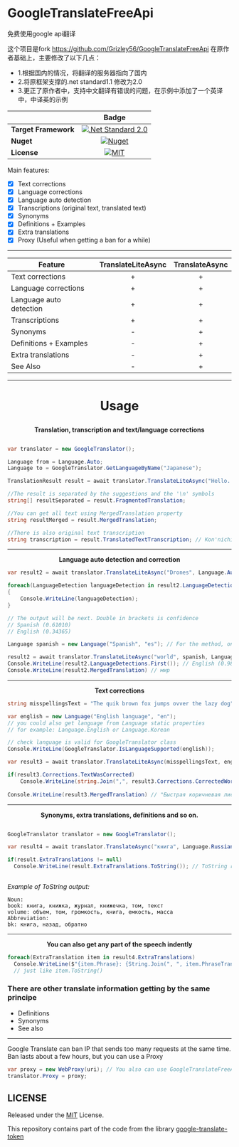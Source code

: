# GoogleTranslateFreeApi
免费使用google api翻译

这个项目是fork https://github.com/Grizley56/GoogleTranslateFreeApi 
在原作者基础上，主要修改了以下几点：
- 1.根据国内的情况，将翻译的服务器指向了国内
- 2.将原框架支撑的.net standard1.1 修改为2.0
- 3.更正了原作者中，支持中文翻译有错误的问题，在示例中添加了一个英译中，中译英的示例


| 	                   |  	Badge		|
| -------------------------|:------------------:|
| **Target Framework**     | [![.Net Standard 2.0](https://img.shields.io/badge/.NET%20Standard-1.1-green.svg)](https://docs.microsoft.com/ru-ru/dotnet/standard/net-standard) |
| **Nuget**		   | [![Nuget](https://img.shields.io/nuget/v/GoogleTranslateFreeApi.svg)](https://www.nuget.org/packages/GoogleTranslateFreeApi/)
| **License** 		   | [![MIT](https://img.shields.io/github/license/Grizley56/GoogleTranslateFreeApi.svg)](https://opensource.org/licenses/MIT) |

Main features:
- [x] Text corrections
- [x] Language corrections
- [x] Language auto detection
- [x] Transcriptions (original text, translated text)
- [x] Synonyms
- [x] Definitions + Examples
- [x] Extra translations
- [x] Proxy (Useful when getting a ban for a while)

---
| Feature                  | TranslateLiteAsync | TranslateAsync  |
| -------------------------|:------------------:|:---------------:|
| Text corrections         |         +          |         +       |
| Language corrections     |         +          |         +       |
| Language auto detection  |         +          |         +       |
| Transcriptions           |         +          |         +       |
| Synonyms                 |         -          |         +       |
| Definitions + Examples   |         -          |         +       |
| Extra translations       |         -          |         +       |
| See Also                 |         -          |         +       |
---

# <p align="center"> Usage </p>

<p align="center"><b>Translation, transcription and text/language corrections</b></p>

```C#

var translator = new GoogleTranslator();

Language from = Language.Auto;
Language to = GoogleTranslator.GetLanguageByName("Japanese");

TranslationResult result = await translator.TranslateLiteAsync("Hello. How are you?", from, to);

//The result is separated by the suggestions and the '\n' symbols
string[] resultSeparated = result.FragmentedTranslation;

//You can get all text using MergedTranslation property
string resultMerged = result.MergedTranslation;

//There is also original text transcription
string transcription = result.TranslatedTextTranscription; // Kon'nichiwa! Ogenkidesuka?

```
---
<p align="center"><b>Language auto detection and correction</b></p>


```C#
var result2 = await translator.TranslateLiteAsync("Drones", Language.Auto, Language.Czech);

foreach(LanguageDetection languageDetection in result2.LanguageDetections)
{
	Console.WriteLine(languageDetection);
}

// The output will be next. Double in brackets is confidence
// Spanish (0.61010)
// English (0.34365)

Language spanish = new Language("Spanish", "es"); // For the method, only the second parameter is important (ISO639)

result2 = await translator.TranslateLiteAsync("world", spanish, Language.Czech);
Console.WriteLine(result2.LanguageDetections.First()); // English (0.98828)
Console.WriteLine(result2.MergedTranslation) // мир
```
---
<p align="center"><b>Text corrections</b></p>

```C#
string misspellingsText = "The quik brown fox jumps ovver the lazy dog"

var english = new Language("English language", "en");
// you could also get language from Language static properties
// for example: Language.English or Language.Korean

// check language is valid for GoogleTranslator class
Console.WriteLine(GoogleTranslator.IsLanguageSupported(english)); 

var result3 = await translator.TranslateLiteAsync(misspellingsText, english, GoogleTranslator.GetLanguageByISO("ru"));

if(result3.Corrections.TextWasCorrected)
	Console.WriteLine(string.Join(",", result3.Corrections.CorrectedWords); // "quick", "over"
	
Console.WriteLine(result3.MergedTranslation) // "Быстрая коричневая лиса прыгает через ленивую собаку"

```
---
<p align="center"><b>Synonyms, extra translations, definitions and so on. </b> </p>

```C#

GoogleTranslator translator = new GoogleTranslator();

var result4 = await translator.TranslateAsync("книга", Language.Russian, Language.English);

if(result.ExtraTranslations != null)
  Console.WriteLine(result.ExtraTranslations.ToString()); // ToString returns friendly for reading string
  
```
_Example of ToString output:_ 

```
Noun:
book: книга, книжка, журнал, книжечка, том, текст
volume: объем, том, громкость, книга, емкость, масса
Abbreviation:
bk: книга, назад, обратно
```
---
<p align="center"><b>You can also get any part of the speech indently</b></p>

```C#
foreach(ExtraTranslation item in result4.ExtraTranslations)
  Console.WriteLine($"{item.Phrase}: {String.Join(", ", item.PhraseTranslations)}"); 
  // just like item.ToString()
```
### There are other translate information getting by the same principe
- Definitions
- Synonyms
- See also

---
Google Translate can ban IP that sends too many requests at the same time. Ban lasts about a few hours, but you can use a Proxy
```C#
var proxy = new WebProxy(uri); // You also can use GoogleTranslateFreeApi.Proxy class for this
translator.Proxy = proxy;
```

## LICENSE

Released under the [MIT](https://opensource.org/licenses/MIT) License.

This repository сontains part of the code from the library [google-translate-token](https://github.com/matheuss/google-translate-token)
